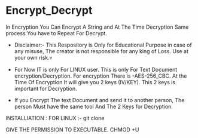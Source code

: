# Encrypt_Decrypt

In Encryption You Can Encrypt A String and At The Time Decryption Same process You have to Repeat For Decrypt. 

* Disclaimer:-  This Respository is Only for Educational Purpose in case of any misuse, The creator is not responsible for any king of Loss. Use at your own risk.💀

* For Now IT is only For LINUX user. This is only For Text Document encryption/Decryption. For encryption There is -AES-256_CBC.
At the Time Of Encryption It will give you 2 keys (IV/KEY). This 2 keys is important for Decryption.

* If you Encrypt The text Document and send it to another person, The person Must have the same tool And The 2 Keys for Decryption.


INSTALLIATION : 
FOR LINUX :- git clone 

GIVE THE PERMISSION TO EXECUTABLE.
CHMOD +U 
